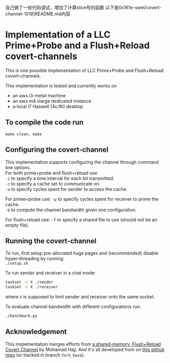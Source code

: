 自己做了一些代码调试，增加了计算slice号的函数
以下是0x161e-swei/covert-channel-101的README.md内容
# Implementation of a LLC Prime+Probe and a Flush+Reload covert-channels

This is one possible Implementation of LLC Prime+Probe and Flush+Reload
covert-channels.

This implementation is tested and currently works on
- an aws i3-metal machine
- an aws m4.xlarge dedicated instance
- a local i7 Haswell (4c/8t) desktop

## To compile the code run  
`make clean; make`


## Configuring the covert-channel
This implementation supports configuring the channel through command line
options.  
For both prime+probe and flush+reload use  
`-i` to specify a time interval for each bit transmitted.  
`-r` to specify a cache set to communicate on.  
`-a` to specify cycles spent for sender to access the cache.

For prime+probe use:
`-p` to specify cycles spent for receiver to prime the cache.  
`-b` to compute the channel bandwidth given one configuration.

For flush+reload use:
`-f` to specify a shared file to use (should not be an empty file).

## Running the covert-channel
To run, first setup pre-allocated huge pages
and (recommended) disable hyper-threading by running:  
`./setup.sh`

To run sender and receiver in a chat mode:
```sh
taskset -c X ./sender
taskset -c X ./receiver
```
where `X` is supposed to limit sender and receiver onto the same socket.

To evaluate channel bandwidth with different configurations run:
```sh
./benchmark.py
```

## Acknowledgement
This implementation merges efforts from [a shared-memory, Flush+Reload Covert
Channel](https://github.com/moehajj/Flush-Reload) by Mohamad Hajj. And it's all
developed from on [this github repo](https://github.com/ricpacca/deaddrop) (or
tracked in branch `fork_base`).

